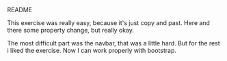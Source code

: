 README

This exercise was really easy, because it's just copy and past. Here and there some property change, but really okay.

The most difficult part was the navbar, that was a little hard. But for the rest i liked the exercise. Now I can work properly with bootstrap.
